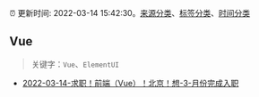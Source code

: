 :alarm_clock: 更新时间: 2022-03-14 15:42:30。[来源分类](../README.md)、[标签分类](../TAGS.md)、[时间分类](../TIMELINE.md)

## Vue


> 关键字：`Vue`、`ElementUI`



- [2022-03-14-求职！前端（Vue）！北京！想-3-月份完成入职](https://www.v2ex.com/t/840329) 